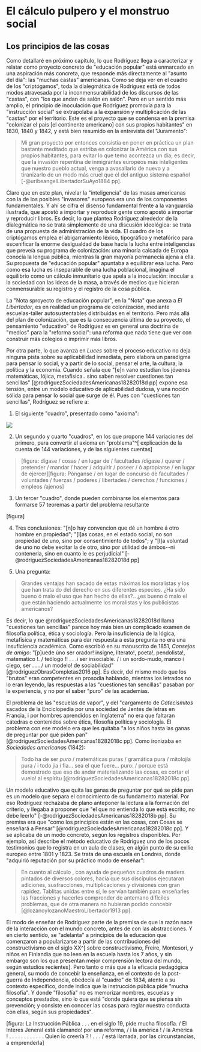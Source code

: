 # El cálculo  pulpero y el monstruo social

## Los principios de las cosas

Como detallaré en próximo capítulo, lo que Rodríguez llega a caracterizar y relatar como proyecto concreto de "educación popular" está enmarcado en una aspiración más concreta, que responde más directamente al "asunto del día": las "muchas castas" americanas. Como se deja ver en el cuadro de los "criptógamos", toda la dialegmática de Rodríguez está de todos modos atravesada por la inconmensurabilidad de los discursos de las "castas", con "los que andan de salón en salón". Pero en un sentido más amplio, el principio de inoculación que Rodríguez promovía para la "instrucción social" se extrapolaba a la expansión y multiplicación de las "castas" por el territorio. Este es el proyecto que se condensa en la premisa "colonizar el país [el continente americano] con sus propios habitantes" en 1830, 1840 y 1842, y está bien resumido en la entrevista del "Juramento":

> Mi gran proyecto por entonces consistía en poner en práctica un plan bastante meditado que estriba en colonizar la América con sus propios habitantes, para evitar lo que temo acontezca un día; es decir, que la invasión repentina de inmigrantes europeos más inteligentes que nuestro pueblo actual, venga a avasallarlo de nuevo y a tiranizarlo de un modo más cruel que el del antiguo sistema español [-@uribeangelLibertadorSuAyo1884 pp].

Claro que en este plan, nivelar la "inteligencia" de las masas americanas con la de los posibles "invasores" europeos era uno de los componentes fundamentales. Y ahí se cifra el disenso fundamental frente a la vanguardia ilustrada, que apostó a importar y reproducir gente como apostó a importar y reproducir libros. Es decir, lo que plantea Rodríguez alrededor de la dialegmática no se trata simplemente de una discusión ideológica: se trata de una propuesta de administración de la vida. El cuadro de los criptógamos emplea el abigarramiento léxico, tipográfico y metafórico para escenificar la enorme desigualdad de base hacia la lucha entre inteligencias que preveía su programa de colonización: una minoría calcada de Europa conocía la lengua pública, mientras la gran mayoría permanecía ajena a ella. Su propuesta de "educación popular" apuntaba a equilibrar esa lucha. Pero como esa lucha es inseparable de una lucha poblacional, imagina el equilibrio como un cálculo inmunitario que apela a la inoculación: inocular a la sociedad con las ideas de la masa, a través de medios que hicieran conmensurable su registro y el registro de la cosa pública. 

La "Nota sproyecto de educación popular", en la "Nota" que anexa a *El Libertador*, es en realidad un programa de colonización, mediante escuelas-taller autosustentables distribuidas en el territorio. Pero más allá del plan de colonización, que es la consecuencia última de su proyecto, el pensamiento "educativo" de Rodríguez es en general una doctrina de "medios" para la "reforma social": una reforma que nada tiene que ver con construir más colegios o imprimir más libros. 
<!-- es una praxis teórica que surge de la experiencia y responde al problema de las "castas" en términos de cálculo, es decir, introduciendo un desvío que no apela al "esencialismo estratégico" ni a una solución uniforme de identidad, sino que apuesta por demostrar cómo cierto tipo de prácticas conducen a cierto tipo de resultados, y vuelven inviables las "alucinaciones" hispanoamericanas de progreso fundadas en la impropiedad-->
Por otra parte, lo que avanza en *Luces* sobre el proceso educativo no deja ninguna pista sobre su aplicabilidad inmediata, pero elabora un paradigma para pensar lo social, y a partir de lo social, pensar el arte, la cultura, la política y la economía. Cuando señala que "[e]n vano estudian los jóvenes matemáticas, lójica, metafisica.. sino saben resolver cuestiones tan sencillas" [@rodriguezSociedadesAmericanas18282018d pp] expone esa tensión, entre un modelo educativo de aplicabilidad dudosa, y una noción sólida para pensar lo social que surge de él. Pues con "cuestiones tan sencillas", Rodríguez se refiere a:

1) El siguiente "cuadro", presentado como "axioma":

![](file:///home/febres/Pictures/Screenshots/facultades.png)

2)   Un segundo y cuarto "cuadros", en los que propone 144 variaciones del primero, para convertir el axioma en "problema"^[  explicación de la cuenta de 144 variaciones, y de las siguientes cuentas]

> [figura: dígase / cosas / en lugar de / facultades /digase / querer / pretender / mandar / hacer / adquirir / poseer / ó apropiarse / en lugar de ejercer][figura: Pónganse / en lugar de concurso de facultades / voluntades / fuerzas / poderes / libertades / derechos / funciones / empleos /ajenos]

3)   Un tercer "cuadro", donde pueden combinarse los elementos para formarse 57 teoremas a partir del problema resultante

[figura]

4) Tres conclusiones: "[n]o hay convencion que dé un hombre á otro hombre en propiedad"; "[l]as cosas, en el estado social, no son propiedad de uno, sino por consentimiento de todos"; y "[l]a voluntad de uno no debe excitar la de otro, sino por utilidad de ámbos--ni contenerla, sino en cuanto le es perjudicial" [-@rodriguezSociedadesAmericanas18282018d pp]

5) Una pregunta: 

>Grandes ventajas han sacado de estas máximas los moralistas y los que han trata do del derecho en sus diferentes especies. ¿Ha sido bueno ó malo el uso que han hecho de ellas?.. ¿es bueno ó malo el que están haciendo actualmente los moralistas y los publicistas americanos?

Es decir, lo que @rodriguezSociedadesAmericanas18282018d llama "cuestiones tan sencillas" parece hoy más bien un complicado examen de filosofía política, ética y sociología. Pero la insuficiencia de la lógica, metafísica y matemáticas para dar respuesta a esta pregunta no era una insuficiencia académica. Como escribió en su manuscrito de 1851, *Consejos de amigo*: "[p]uede úno ser orador! insigne, literato!, poeta!, pendolista!, matematico !. / teólogo !! . . .i ser insociable. / i un sordo-mudo, manco i ciego, ser . . . / un modelo! de sociabilidad" [@rodriguezObrasCompletas2016 pp]. Es decir, del mismo modo que los "brutos" eran  competentes en prosodia hablando, mientras los letrados no lo eran leyendo, las respuestas a las "cuestiones tan sencillas" pasaban por la experiencia, y no por el saber "puro" de las academias. 

El problema de las "escuelas de vapor", y del "cargamento de *Catecismitos* sacados de la Enciclopedia por una sociedad de Jentes de letras en Francia, i por hombres aprendidos en Inglaterra" no era que faltaran cátedras o contenidos sobre ética, filosofía política y sociología. El problema con ese modelo era que les quitaba "a los niños hasta las ganas de preguntar por qué piden pan" [@rodriguezSociedadesAmericanas18282018c pp]. Como ironizaba en *Sociedades americanas* (1842):

>Todo ha de ser *puro* / matemáticas puras / gramática pura / mitolojía pura / i todo jía i fia... sea el que fuere... puro: / porque está demostrado que eso de andar materializando las cosas, es cortar el vuelo! al espíritu [@rodriguezSociedadesAmericanas18282018c pp].

Un modelo educativo que quita las ganas de preguntar por qué se pide pan es un modelo que separa el conocimiento de su fundamento material. Por eso Rodríguez rechazaba de plano anteponer la lectura a la formación del criterio, y llegaba a proponer que "el que no entienda lo que está escrito, no debe leerlo" [-@rodriguezSociedadesAmericanas18282018b pp]. Su premisa era que "como los principios están en las cosas, con Cosas se enseñará a Pensar" [@rodriguezSociedadesAmericanas18282018c pp]. Y se aplicaba de un modo concreto, según los registros disponibles. Por ejemplo, así describe el método educativo de Rodríguez uno de los pocos testimonios que lo registra en un aula de clases, en algún punto de su exilio europeo entre 1801 y 1823. Se trata de una escuela en Londres, donde "adquirió reputación por su práctico modo de enseñar": 

>En cuanto al cálculo , con ayuda de pequeños cuadros de madera pintados de diversos colores, hacía que sus discípulos ejecutaran adiciones, sustracciones, multiplicaciones y divisiones con gran rapidez. Tablitas unidas entre sí, le servían también para enseñarles las fracciones у hacerles comprender de antemano difíciles problemas, que de otra manera no hubieran podido concebir [@lozanoylozanoMaestroLibertador1913 pp].

El modo de enseñar de Rodríguez parte de la premisa de que la razón nace de la interacción con el mundo concreto, antes de con las abstracciones. Y en cierto sentido, se "adelanta" a principios de la educación que comenzaron a popularizarse a partir de las contribuciones del constructivismo en el siglo XX^[ sobre constructivismo, Freire, Montesori, y niños en Finlandia que no leen en la escuela hasta los 7 años, y sin embargo son los que presentan mejor comprensión lectora del mundo, según estudios recientes]. Pero tanto o más que a la eficacia pedagógica general, su modo de concebir la enseñanza, en el contexto de la post-guerra de Independencia, obedecía al "cuadro" de 1834, atento a su contexto específico, donde indica que la instrucción pública pide "mucha filosofía". Y donde "filosofía" no es memorizar nombres, escuelas y conceptos prestados, sino lo que está "donde quiera que se piensa sin prevención; y consiste en conocer las cosas para reglar nuestra conducta con ellas, según sus propiedades".

[figura: La Instrucción Pública . . . en el siglo 19, pide mucha filosofía. / El Interes Jeneral está clamando! por una reforma, / i la américa ! / la América ! . . . . . . . . . . . . Quien lo creería ? ! . . . / está llamada, por las circunstancias, a emprenderla]